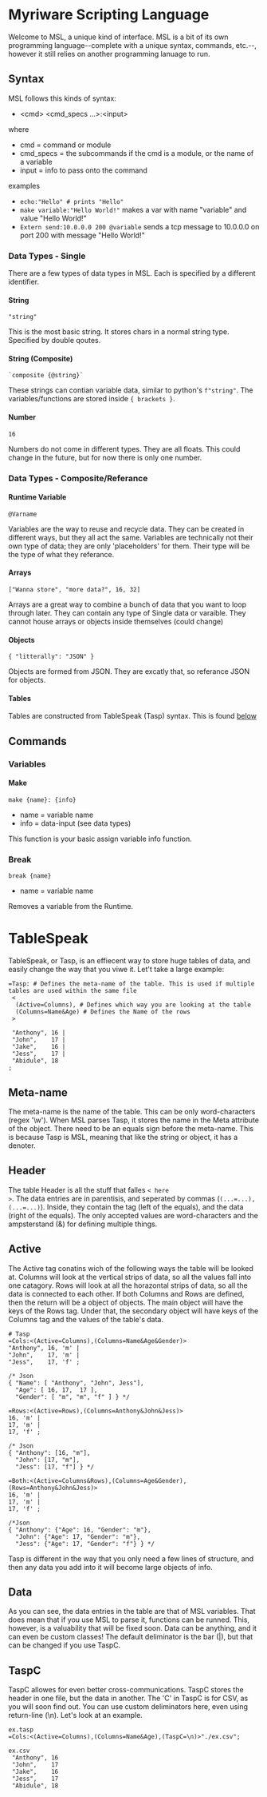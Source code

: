 # Myriware Scripting Language <MSL>
Welcome to MSL, a unique kind of interface. MSL is a bit of its own programming language--complete with a unique syntax, commands, etc.--, however it still relies on another programming lanuage to run.
## Syntax
MSL follows this kinds of syntax:
  * \<cmd> \<cmd_specs ...>:\<input>
 
where
  * cmd = command or module
  * cmd_specs = the subcommands if the cmd is a module, or the name of a variable
  * input = info to pass onto the command

examples
  * <code>echo:"Hello" # prints "Hello"</code>
  * <code>make variable:"Hello World!"</code> makes a var with name "variable" and value "Hello World!"
  * <code>Extern send:10.0.0.0 200 @variable</code> sends a tcp message to 10.0.0.0 on port 200 with message "Hello World!"

### Data Types - Single
There are a few types of data types in MSL. Each is specified by a different identifier.

#### String
<code>"string"</code>

This is the most basic string. It stores chars in a normal string type. Specified by double qoutes.

#### String (Composite)
<code>\`composite {@string}\`</code>

These strings can contian variable data, similar to python's <code>f"string"</code>. The variables/functions are stored inside <code>{ brackets }</code>.

#### Number
<code>16</code>

Numbers do not come in different types. They are all floats. This could change in the future, but for now there is only one number.

### Data Types - Composite/Referance

#### Runtime Variable
<code>@Varname</code>

Variables are the way to reuse and recycle data. They can be created in different ways, but they all act the same. Variables are technically not their own type of data; they are only 'placeholders' for them. Their type will be the type of what they referance.

#### Arrays
<code>["Wanna store", "more data?", 16, 32]</code>

Arrays are a great way to combine a bunch of data that you want to loop through later. They can contain any type of Single data or varaible. They cannot house arrays or objects inside themselves (could change)

#### Objects
<code>{ "litterally": "JSON" }</code>

Objects are formed from JSON. They are excatly that, so referance JSON for objects.

#### Tables
Tables are constructed from TableSpeak (Tasp) syntax. This is found [below](#TableSpeak)

## Commands

### Variables

#### Make

<code>make {name}: {info}</code>
* name = variable name
* info = data-input (see data types)

This function is your basic assign variable info function.

### Break

<code>break {name}</code>
* name = variable name

Removes a variable from the Runtime.

# TableSpeak
TableSpeak, or Tasp, is an effiecent way to store huge tables of data, and easily change the way that you viwe it. Let't take a large example:

```
=Tasp: # Defines the meta-name of the table. This is used if multiple tables are used within the same file
 <
  (Active=Columns), # Defines which way you are looking at the table
  (Columns=Name&Age) # Defines the Name of the rows
 >

 "Anthony", 16 |
 "John",    17 |
 "Jake",    16 |
 "Jess",    17 |
 "Abidule", 18
;
```

## Meta-name
The meta-name is the name of the table. This can be only word-characters (regex '\w'). When MSL parses Tasp, it stores the name in the Meta attribute of the object. There need to be an equals sign before the meta-name. This is because Tasp is MSL, meaning that like the string or object, it has a denoter.

## Header
The table Header is all the stuff that falles <code>\< here ></code>. The data entries are in parentisis, and seperated by commas (<code>(...=...), (...=...)</code>). Inside, they contain the tag (left of the equals), and the data (right of the equals). The only accepted values are word-characters and the ampsterstand (&) for defining multiple things.

## Active
The Active tag conatins wich of the following ways the table will be looked at. Columns will look at the vertical strips of data, so all the values fall into one catagory. Rows will look at all the horazontal strips of data, so all the data is connected to each other. If both Columns and Rows are defined, then the return will be a object of objects. The main object will have the keys of the Rows tag. Under that, the secondary object will have keys of the Columns tag and the values of the table's data.

```
# Tasp
=Cols:<(Active=Columns),(Columns=Name&Age&Gender)>
"Anthony", 16, 'm' |
"John",    17, 'm' |
"Jess",    17, 'f' ;

/* Json
{ "Name": [ "Anthony", "John", Jess"],
  "Age": [ 16, 17,  17 ],
  "Gender": [ "m", "m", "f" ] } */

=Rows:<(Active=Rows),(Columns=Anthony&John&Jess)>
16, 'm' |
17, 'm' |
17, 'f' ;

/* Json
{ "Anthony": [16, "m"],
  "John": [17, "m"],
  "Jess": [17, "f"] } */

=Both:<(Active=Columns&Rows),(Columns=Age&Gender),(Rows=Anthony&John&Jess)>
16, 'm' |
17, 'm' |
17, 'f' ;

/*Json
{ "Anthony": {"Age": 16, "Gender": "m"},
  "John": {"Age": 17, "Gender": "m"},
  "Jess": {"Age": 17, "Gender": "f"} } */

```

Tasp is different in the way that you only need a few lines of structure, and then any data you add into it will become large objects of info.

## Data

As you can see, the data entries in the table are that of MSL variables. That does mean that if you use MSL to parse it, functions can be runned. This, however, is a valuability that will be fixed soon. Data can be anything, and it can even be custom classes! The default deliminator is the bar (|), but that can be changed if you use TaspC.

## TaspC

TaspC allowes for even better cross-communications. TaspC stores the header in one file, but the data in another. The 'C' in TaspC is for CSV, as you will soon find out. You can use custom deliminators here, even using return-line (\n). Let's look at an example.

```
ex.tasp
=Cols:<(Active=Columns),(Columns=Name&Age),(TaspC=\n)>"./ex.csv";

ex.csv
 "Anthony", 16
 "John",    17
 "Jake",    16
 "Jess",    17
 "Abidule", 18

